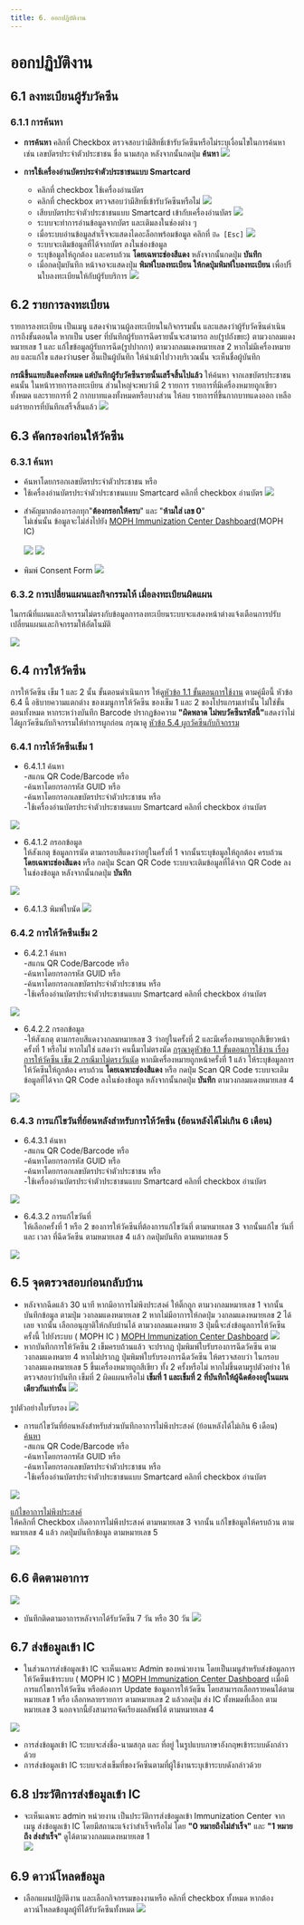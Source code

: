 ```yaml
---
title: 6. ออกปฏิบัติงาน
---
```


# ออกปฏิบัติงาน



## 6.1 ลงทะเบียนผู้รับวัคซีน

### 6.1.1 การค้นหา
- **การค้นหา** คลิกที่ Checkbox ตรวจสอบว่ามีสิทธิ์เข้ารับวัคซีนหรือไม่ระบุเงื่อนไขในการค้นหา เช่น เลขบัตรประจำตัวประชาชน ขื่อ นามสกุล หลังจากนั้นกดปุ่ม **ค้นหา**
![](./img/regis01.jpg)

- **การใช้เครื่องอ่านบัตรประจำตัวประชาชนแบบ Smartcard**
  - คลิกที่ checkbox ใช้เครื่องอ่านบัตร
  - คลิกที่ checkbox ตรวจสอบว่ามีสิทธิ์เข้ารับวัคซีนหรือไม่
  ![](./img/service-recipient-smartcardreader.png)
  - เสียบบัตรประจำตัวประชาชนแบบ Smartcard เข้ากับเครื่องอ่านบัตร
  ![](./img/service-recipient-smartcardreader-insert.png)
  - ระบบจะทำการอ่านข้อมูลจากบัตร และเติมลงในช่องต่าง ๆ
  - เมื่อระบบอ่านข้อมูลสำเร็จจะแสดงไดอะล็อกพร้อมข้อมูล คลิกที่ `ปิด [Esc]` 
  ![](./img/service-recipient-close-popup.png)
  - ระบบจะเติมข้อมูลที่ได้จากบัตร ลงในช่องข้อมูล
  - ระบุข้อมูลให้ถูกต้อง และครบถ้วน **โดยเฉพาะช่องสีแดง** หลังจากนั้นกดปุ่ม **บันทึก**
  - เมื่อกดปุ่มบันทึก หน้าจอจะแสดงปุ่ม **พิมพ์ใบลงทะเบียน ให้กดปุ่มพิมพ์ใบลงทะเบียน** เพื่อปริ้นใบลงทะเบียนให้กับผู้รับบริการ
  ![](./img/regis02.jpg)

  

## 6.2 รายการลงทะเบียน
รายการลงทะเบียน เป็นเมนู แสดงจำนวนผู้ลงทะเบียนในกิจกรรมนั้น และแสดงว่าผู้รับวัคซีนดำเนินการถึงขั้นตอนใด หากเป็น user ที่บันทึกผู้รับการฉีดรายนั้นจะสามารถ ลบ(รูปถังขยะ) ตามวงกลมแดงหมายเลข 1 และ แก้ไขข้อมูลผู้รับการฉีด(รูปปากกา) ตามวงกลมแดงหมายเลข 2  หากไม่มีเครื่องหมาย ลบ และแก้ไข แสดงว่าuser อื่นเป็นผู้บันทึก ให้นำเม้าไปวางบริเวณนั้น จะเห็นชื่อผู้บันทึก

<b>กรณีขึ้นแทบสีแดงทั้งหมด แต่บันทึกผู้รับวัคซีนรายนั้นเสร็จสิ้นไปแล้ว</b> ให้ค้นหา จากเลขบัตรประชาชนคนนั้น ในหน้ารายการลงทะเบียน ส่วนใหญ่จะพบว่ามี 2 รายการ รายการที่มีเครื่องหมายถูกเขียวทั้งหมด และรายการที่ 2 กากบาทแดงทั้งหมดหรือบางส่วน ให้ลบ รายการที่ขึ้นกากบาทแดงออก เหลือแต่รายการที่บันทึกเสร็จสิ้นแล้ว
![](./img/register-list-1.jpg)

## 6.3 คัดกรองก่อนให้วัคซีน 

### 6.3.1 ค้นหา
- ค้นหาโดยกรอกเลขบัตรประจำตัวประชาชน หรือ
- ใช้เครื่องอ่านบัตรประจำตัวประชาชนแบบ Smartcard  คลิกที่ checkbox อ่านบัตร
![](./img/screening-1.jpg)

* สำคัญมากต้องกรอกทุก"**ต้องกรอกให้ครบ**" และ "**ห้ามใส่ เลข 0**"  <br/>ไม่เช่นนั้น ข้อมูลจะไม่ส่งไปยัง [MOPH Immunization Center Dashboard](https://cvp1.moph.go.th/dashboard/)(MOPH IC)<br/><br/>
![](./img/screening-2.jpg)
![](./img/screening-3.jpg)

- พิมพ์ Consent Form
![](./img/concense-form-1.png)

### 6.3.2 การเปลี่ยนแผนและกิจกรรมให้ เมื่อลงทะเบียนผิดแผน
ในกรณีที่แผนและกิจกรรมไม่ตรงกับข้อมูลการลงทะเบียนระบบจะแสดงหน้าต่างแจ้งเตือนการปรับเปลี่ยนแผนและกิจกรรมให้อัตโนมัติ<br/>

![](./img/change-plan-acticity-auto-1.jpg)

## 6.4 การให้วัคซีน
การให้วัคซีน เข็ม 1 และ 2 นั้น ขั้นตอนดำเนินการ ให้ดู[หัวข้อ 1.1 ขั้นตอนการใช้งาน](login.md) ตามคู่มือนี้ 
หัวข้อ 6.4 นี้ อธิบายความแตกต่าง ของเมนูการให้วัคซีน ของเข็ม 1 และ 2 ของโปรแกรมเท่านั้น ไม่ใช่ขั้นตอนทั้งหมด หากระหว่างบันทึก Barcode ปรากฏข้อความ <b>"ผิดพลาด ไม่พบวัคซีนรหัสนี้"</b>แสดงว่าไม่ได้ผูกวัคซีนกับกิจกรรมให้ทำการผูกก่อน กรุณาดู [หัวข้อ 5.4 ผูกวัคซีนกับกิจกรรม](prepare-work.md#_5-4-ผูกวัคซีนกับกิจกรรม)

### 6.4.1 การให้วัคซีนเข็ม 1
- 6.4.1.1 ค้นหา</Br>
-สแกน QR Code/Barcode หรือ</Br>
-ค้นหาโดยกรอกรหัส GUID หรือ</Br>
-ค้นหาโดยกรอกเลขบัตรประจำตัวประชาชน หรือ</Br>
-ใช้เครื่องอ่านบัตรประจำตัวประชาชนแบบ Smartcard คลิกที่ checkbox อ่านบัตร</Br>

![](./img/vaccine-operation-up-1.jpg)

- 6.4.1.2 กรอกข้อมูล</Br>
ให้สังเกตุ ข้อมูลการนัด ตามกรอบสีแดงว่าอยู่ในครั้งที่ 1 จากนั้นระบุข้อมูลให้ถูกต้อง ครบถ้วน </Br>**โดยเฉพาะช่องสีแดง** หรือ กดปุ่ม Scan QR Code ระบบจะเติมข้อมูลที่ได้จาก QR Code ลงในช่องข้อมูล หลังจากนั้นกดปุ่ม **บันทึก**</Br>

![](./img/vaccine-operation-up-2.jpg)

- 6.4.1.3 พิมพ์ใบนัด
![](./img/vaccine-appointment-1.png)

### 6.4.2 การให้วัคซีนเข็ม 2
- 6.4.2.1 ค้นหา</Br>
-สแกน QR Code/Barcode หรือ</Br>
-ค้นหาโดยกรอกรหัส GUID หรือ</Br>
-ค้นหาโดยกรอกเลขบัตรประจำตัวประชาชน หรือ</Br>
-ใช้เครื่องอ่านบัตรประจำตัวประชาชนแบบ Smartcard คลิกที่ checkbox อ่านบัตร</Br>

![](./img/vaccine-operation-Up-3.jpg)

- 6.4.2.2 กรอกข้อมูล</Br>
-ให้สังเกตุ ตามกรอบสีแดงวงกลมหมายเลข 3 ว่าอยู่ในครั้งที่ 2 และมีเครื่องหมายถูกสีเขียวหน้าครั้งที่ 1 หรือไม่ หากไม่ใช่ แสดงว่า คนนี้มาไม่ตรงนัด [กรุณาดูหัวข้อ 1.1 ขั้นตอนการใช้งาน เรื่องการให้วัคซีน เข็ม 2 กรณีมาไม่ตรงวันนัด](login.md) หากมีเครื่องหมายถูกหน้าครั้งที่ 1 แล้ว ให้ระบุข้อมูลการให้วัคซีนให้ถูกต้อง ครบถ้วน **โดยเฉพาะช่องสีแดง** หรือ กดปุ่ม Scan QR Code ระบบจะเติมข้อมูลที่ได้จาก QR Code ลงในช่องข้อมูล หลังจากนั้นกดปุ่ม **บันทึก** ตามวงกลมแดงหมายเลข 4</Br>

![](./img/vaccine-operation-Up-4.jpg)

### 6.4.3 การแก้ไขวันที่ย้อนหลังสำหรับการให้วัคซีน (ย้อนหลังได้ไม่เกิน 6 เดือน)
- 6.4.3.1 ค้นหา</Br>
-สแกน QR Code/Barcode หรือ</Br>
-ค้นหาโดยกรอกรหัส GUID หรือ</Br>
-ค้นหาโดยกรอกเลขบัตรประจำตัวประชาชน หรือ</Br>
-ใช้เครื่องอ่านบัตรประจำตัวประชาชนแบบ Smartcard คลิกที่ checkbox อ่านบัตร</Br>

![](./img/vaccine-operation-Up-1.jpg)

- 6.4.3.2 การแก้ไขวันที่</Br>
ให้เลือกครั้งที่ 1 หรือ 2 ของการให้วัคซีนที่ต้องการแก้ไขวันที่ ตามหมายเลข 3 จากนั้นแก้ไข วันที่ และ เวลา ที่ฉีดวัคซีน ตามหมายเลข 4 แล้ว กดปุ่มบันทึก ตามหมายเลข 5</Br>

![](./img/vaccine-operation-Up-5.jpg)

## 6.5 จุดตรวจสอบก่อนกลับบ้าน
- หลังจากฉีดแล้ว 30 นาที หากมีอาการไม่พึงประสงค์ ให้ติ๊กถูก ตามวงกลมหมายเลข 1 จากนั้น บันทึกข้อมูล ตามปุ่ม วงกลมแดงหมายเลข 2 หากไม่มีอาการให้กดปุ่ม วงกลมแดงหมายเลข 2 ได้เลย จากนั้น เลือกอนุญาติให้กลับบ้านได้ ตามวงกลมแดงหมาย 3 ปุ่มนี้จะส่งข้อมูลการให้วัคซีนครั้งนี้ ไปยังระบบ ( MOPH IC )  [MOPH Immunization Center Dashboard](https://cvp1.moph.go.th/dashboard/)
![](./img/check-before-gohome-1.jpg)
- หากบันทึกการให้วัคซีน 2 เข็มครบถ้วนแล้ว จะปรากฏ ปุ่มพิมพ์ใบรับรองการฉีดวัคซีน ตามวงกลมแดงหมาย 4
หากไม่ปรากฏ ปุ่มพิมพ์ใบรับรองการฉีดวัคซีน ให้ตรวจสอบว่า ในกรอบวงกลมแดงหมายเลข 5 ขึ้นเครื่องหมายถูกสีเขียว ทั้ง 2 ครั้งหรือไม่ หากไม่ขึ้นตามรูปตัวอย่าง ให้ตรวจสอบว่าบันทึก เข็มที่ 2 ผิดแผนหรือไม่
**เข็มที่ 1 และเข็มที่ 2 ที่บันทึกให้ผู้ฉีดต้องอยู่ในแผนเดียวกันเท่านั้น**
![](./img/check-before-gohome-2.jpg)</Br>

รูปตัวอย่างใบรับรอง
![](./img/certificate.jpg)</Br>

- การแก้ไขวันที่ย้อนหลังสำหรับส่วนบันทึกอาการไม่พึงประสงค์ (ย้อนหลังได้ไม่เกิน 6 เดือน)</Br>
<u>ค้นหา</u></Br>
-สแกน QR Code/Barcode หรือ</Br>
-ค้นหาโดยกรอกรหัส GUID หรือ</Br>
-ค้นหาโดยกรอกเลขบัตรประจำตัวประชาชน หรือ</Br>
-ใช้เครื่องอ่านบัตรประจำตัวประชาชนแบบ Smartcard คลิกที่ checkbox อ่านบัตร</Br>

![](./img/discharge-edit-date-1.jpg)</Br>

<u>แก้ไขอาการไม่พึงประสงค์</u></Br>
ให้คลิกที่ Checkbox เกิดอาการไม่พึงประสงค์ ตามหมายเลข 3 จากนั้น แก้ไขข้อมูลให้ครบถ้วน ตามหมายเลข 4 แล้ว กดปุ่มบันทึกข้อมูล ตามหมายเลข 5

![](./img/discharge-edit-date-2.jpg)</Br>


## 6.6 ติดตามอาการ
![](./img/follow-1.png)
- บันทึกติดตามอาการหลังจากได้รับวัคซีน 7 วัน หรือ 30 วัน
![](./img/follow-2.png)

## 6.7 ส่งข้อมูลเข้า IC
- ในส่วนการส่งข้อมูลเข้า IC จะเห็นเฉพาะ Admin ของหน่วยงาน โดยเป็นเมนูสำหรับส่งข้อมูลการให้วัคซีนเข้าระบบ ( MOPH IC )  [MOPH Immunization Center Dashboard](https://cvp1.moph.go.th/dashboard/) เเมื่อมีการแก้ไขการให้วัคซีน หรือต้องการ Update ข้อมูลการให้วัคซีน โดยสามารถเลือกรายคนได้ตามหมายเลข 1 หรือ เลือกหลายรายการ ตามหมายเลข 2 แล้วกดปุ่ม ส่ง IC ทั้งหมดที่เลือก ตามหมายเลข 3 นอกจากนี้ยังสามารถจัดเรียงผลลัพธ์ได้ ตามหมายเลข 4

![](./img/send-ic-up-1.jpg)

- การส่งข้อมูลเข้า IC ระบบจะส่งชื่อ-นามสกุล และ ที่อยู่ ในรูปแบบภาษาอังกฤษเข้าระบบดังกล่าวด้วย
- การส่งข้อมูลเข้า IC ระบบจะส่งเข็มที่ของวัคซีนตามที่ผู้ใช้งานระบุเข้าระบบดังกล่าวด้วย

## 6.8 ประวัติการส่งข้อมูลเข้า IC
- จะเห็นเฉพาะ admin หน่วยงาน เป็นประวัติการส่งข้อมูลเข้า Immunization Center จาก เมนู ส่งข้อมูลเข้า IC โดยมีสถานะแจ้งว่าสำเร็จหรือไม่ โดย <b>"0 หมายถึงไม่สำเร็จ"</b> และ <b>"1 หมายถึง ส่งสำเร็จ" </b>ดูได้ตามวงกลมแดงหมายเลข 1 </br>
![](./img/sendichistory.jpg)

## 6.9 ดาวน์โหลดข้อมูล
- เลือกแผนปฏิบัติงาน และเลือกกิจกรรมของงานหรือ คลิกที่ checkbox ทั้งหมด หากต้องดาวน์โหลดข้อมูลผู้ที่ได้รับวัคซีนทั้งหมด
![](./img/download-data.png)
